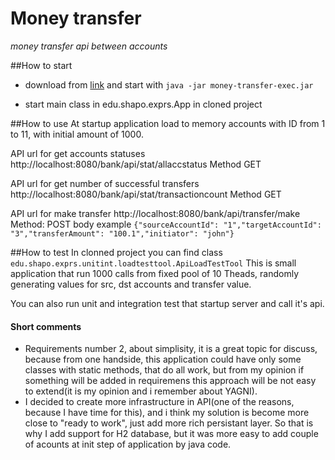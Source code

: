 # Money transfer
*money transfer api between accounts*

##How to start
- download from [link][1] and start with `java -jar money-transfer-exec.jar `

- start main class in edu.shapo.exprs.App in cloned project


##How to use
At startup application load to memory accounts with ID from 1 to 11, with initial amount of 1000.

API url for get accounts statuses http://localhost:8080/bank/api/stat/allaccstatus
Method GET

API url for get number of successful transfers http://localhost:8080/bank/api/stat/transactioncount
Method GET

API url for make transfer http://localhost:8080/bank/api/transfer/make 
Method: POST
body example 
`{"sourceAccountId": "1","targetAccountId": "3","transferAmount": "100.1","initiator": "john"}`

##How to test
In clonned project you can find class
`edu.shapo.exprs.unitint.loadtesttool.ApiLoadTestTool`
This is small application that run 1000 calls from fixed pool of 10 Theads, randomly generating values for src, dst accounts and transfer value.

You can also run unit and integration test that startup server and call it's api.


#### Short comments
- Requirements number 2, about simplisity, it is a great topic for discuss, because from one handside, this application could have only some classes with static methods, that do all work, but from my opinion if something will be added in requiremens this approach will be not easy to extend(it is my opinion and i remember about YAGNI). 
- I decided to create more infrastructure in API(one of the reasons, because I have time for this), and i think my solution is become more close to "ready to work", just add more rich persistant layer. So that is why I add support for H2 database, but it was more easy to add couple of acounts at init step of application by java code.



[1]: https://github.com/shaposhi/moneytransfer/blob/master/executable/money-transfer-exec.jar "executable"